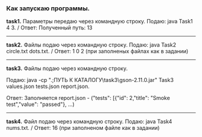 ### Как запускаю программы.

**task1.**   Параметры передаю через командную строку. Подаю: java Task1 4 3. / Ответ: Полученный путь: 13
<hr>

**task2.**   Файлы подаю через командную строку. Подаю: java Task2 circle.txt dots.txt. / Ответ: 1 0 2 (при заполненых файлах как в задании)
 <hr>
 
**task3.**   Файлы подаю через командную строку. 

Подаю: java -cp ".;ПУТЬ К КАТАЛОГУ\task3\gson-2.11.0.jar" Task3 values.json tests.json report.json. 

Ответ: Заполняется report.json - ("tests": [{"id": 2,"title": "Smoke test","value": "passed"}, ...)
<hr>  

**task4.**   Файл подаю через командную строку. Подаю: java Task4 nums.txt. / Ответ: 16 (при заполненом файле как в задании)

